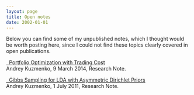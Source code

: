 ```yaml
---
layout: page
title: Open notes
date: 2002-01-01
---
```


<p class="message">
Below you can find some of my unpublished notes,
which I thought would be worth posting here,
since I could not find these topics clearly
covered in open publications.
</p>

<a href="/resources/pdf/akuz_popt_cost.pdf"><i class="fa fa-file-pdf-o"></i>&nbsp; Portfolio Optimization with Trading Cost</a><br />
Andrey Kuzmenko, 9 March 2014, Research Note.

<a href="/resources/pdf/akuz_lda_asym.pdf"><i class="fa fa-file-pdf-o"></i>&nbsp; Gibbs Sampling for LDA with Asymmetric Dirichlet Priors</a><br />
Andrey Kuzmenko, 1 July 2011, Research Note.
